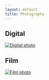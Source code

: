```yaml
---
layout: default
title: Photography
---
```


## Digital

<div class="gallery">
  <a href="#img1"><img src="{{ '/assets/images/door1-thumbnail.jpg' | relative_url }}" alt="Digital photo"></a>
</div>

<div id="img1" class="modal">
  <a href="#_"><img src="{{ '/assets/images/door1.jpg' | relative_url }}" alt=""></a>
</div>

## Film

<div class="gallery">
  <a href="#img2"><img src="{{ '/assets/images/pipe1-thumbnail.png' | relative_url }}" alt="Film photo"></a>
</div>

<div id="img2" class="modal">
  <a href="#_"><img src="{{ '/assets/images/pipe1.jpg' | relative_url }}" alt=""></a>
</div>
